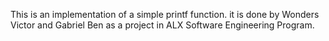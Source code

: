 This is an implementation of a simple printf function. it is done by Wonders Victor and Gabriel Ben as a project in ALX Software Engineering Program.

